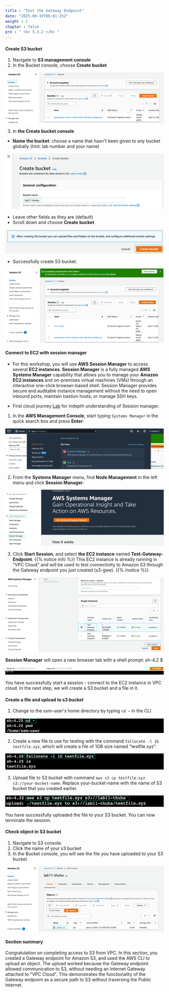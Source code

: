 ```yaml
---
title : "Test the Gateway Endpoint"
date: "2025-09-19T09:01:25Z"
weight : 2
chapter : false
pre : " <b> 5.3.2 </b> "
---
```


#### Create S3 bucket

1. Navigate to **S3 management console**
2. In the Bucket console, choose **Create bucket**

![Create bucket](/images/5-Workshop/5.3-S3-vpc/create-bucket.png)

3. In **the Create bucket console**
+ **Name the bucket**: choose a name that hasn't been given to any bucket globally (hint: lab number and your name)

![Bucket name](/images/5-Workshop/5.3-S3-vpc/bucket-name.png)

+ Leave other fields as they are (default)
+ Scroll down and choose **Create bucket**

![Create](/images/5-Workshop/5.3-S3-vpc/create-button.png) 

+ Successfully create S3 bucket.

![Success](/images/5-Workshop/5.3-S3-vpc/bucket-success.png)

#### Connect to EC2 with session manager

+ For this workshop, you will use **AWS Session Manager** to access several **EC2 instances**. **Session Manager** is a fully managed **AWS Systems Manager** capability that allows you to manage your **Amazon EC2 instances**  and on-premises virtual machines (VMs) through an interactive one-click browser-based shell. Session Manager provides secure and auditable instance management without the need to open inbound ports, maintain bastion hosts, or manage SSH keys.

+ First cloud journey [Lab](https://000058.awsstudygroup.com/1-introduce/) for indepth understanding of Session manager.

1. In the **AWS Management Console**, start typing ```Systems Manager``` in the quick search box and press **Enter**:

![system manager](/images/5-Workshop/5.3-S3-vpc/sm.png)

2. From the **Systems Manager** menu, find **Node Management** in the left menu and click **Session Manager**:

![system manager](/images/5-Workshop/5.3-S3-vpc/sm1.png)

3. Click **Start Session**, and select **the EC2 instance** named **Test-Gateway-Endpoint**. 
{{% notice info %}}
This EC2 instance is already running in "VPC Cloud" and will be used to test connectivity to Amazon S3 through the Gateway endpoint you just created (s3-gwe). {{% /notice %}}

![Start session](/images/5-Workshop/5.3-S3-vpc/start-session.png)

**Session Manager** will open a new browser tab with a shell prompt: sh-4.2 $

![Success](/images/5-Workshop/5.3-S3-vpc/start-session-success.png)

You have successfully start a session - connect to the EC2 instance in VPC cloud. In the next step, we will create a S3 bucket and a file in it. 

#### Create a file and upload to s3 bucket

1. Change to the ssm-user's home directory by typing ```cd ~``` in the CLI

![Change user's dir](/images/5-Workshop/5.3-S3-vpc/cli1.png)

2. Create a new file to use for testing with the command ```fallocate -l 1G testfile.xyz```, which will create a file of 1GB size named "testfile.xyz".

![Create file](/images/5-Workshop/5.3-S3-vpc/cli-file.png)

3. Upload file to S3 bucket with command ```aws s3 cp testfile.xyz s3://your-bucket-name```. Replace your-bucket-name with the name of S3 bucket that you created earlier.

![Uploaded](/images/5-Workshop/5.3-S3-vpc/uploaded.png)

You have successfully uploaded the file to your S3 bucket. You can now terminate the session.

#### Check object in S3 bucket

1. Navigate to S3 console.  
2. Click the name of your s3 bucket
3. In the Bucket console, you will see the file you have uploaded to your S3 bucket

![Check S3](/images/5-Workshop/5.3-S3-vpc/check-s3-bucket.png)

#### Section summary

Congratulation on completing access to S3 from VPC. In this section, you created a Gateway endpoint for Amazon S3, and used the AWS CLI to upload an object. The upload worked because the Gateway endpoint allowed communication to S3, without needing an Internet Gateway attached to "VPC Cloud". This demonstrates the functionality of the Gateway endpoint as a secure path to S3 without traversing the Public Internet.























